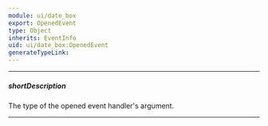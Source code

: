 ```yaml
---
module: ui/date_box
export: OpenedEvent
type: Object
inherits: EventInfo
uid: ui/date_box:OpenedEvent
generateTypeLink: 
---
```

---
##### shortDescription
The type of the opened event handler's argument.

---
<!-- Description goes here -->